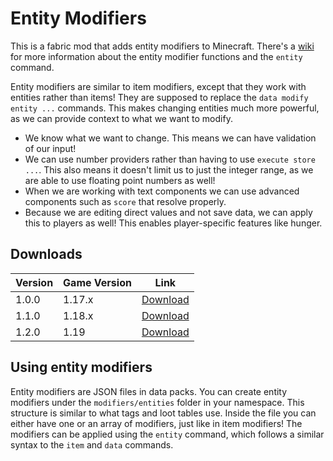 # Entity Modifiers
This is a fabric mod that adds entity modifiers to Minecraft.
There's a [wiki](https://github.com/ErrorCraft/EntityModifiers/wiki) for more information about the entity modifier functions and the `entity` command.

Entity modifiers are similar to item modifiers, except that they work with entities rather than items!
They are supposed to replace the `data modify entity ...` commands.
This makes changing entities much more powerful, as we can provide context to what we want to modify.
- We know what we want to change. This means we can have validation of our input!
- We can use number providers rather than having to use `execute store ...`. This also means it doesn't limit us to just the integer range, as we are able to use floating point numbers as well!
- When we are working with text components we can use advanced components such as `score` that resolve properly.
- Because we are editing direct values and not save data, we can apply this to players as well! This enables player-specific features like hunger.

## Downloads
|**Version**|**Game Version**|**Link**|
|-|-|-|
|1.0.0|1.17.x|[Download](https://github.com/ErrorCraft/EntityModifiers/releases/tag/v1.0.0)|
|1.1.0|1.18.x|[Download](https://github.com/ErrorCraft/EntityModifiers/releases/tag/v1.1.0)|
|1.2.0|1.19|[Download](https://github.com/ErrorCraft/EntityModifiers/releases/tag/v1.2.0)|

## Using entity modifiers
Entity modifiers are JSON files in data packs.
You can create entity modifiers under the `modifiers/entities` folder in your namespace.
This structure is similar to what tags and loot tables use.
Inside the file you can either have one or an array of modifiers, just like in item modifiers!
The modifiers can be applied using the `entity` command, which follows a similar syntax to the `item` and `data` commands.

